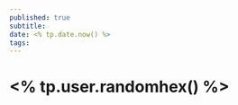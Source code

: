```yaml
---
published: true
subtitle:
date: <% tp.date.now() %>
tags: 
---
```


# <% tp.user.randomhex() %>




